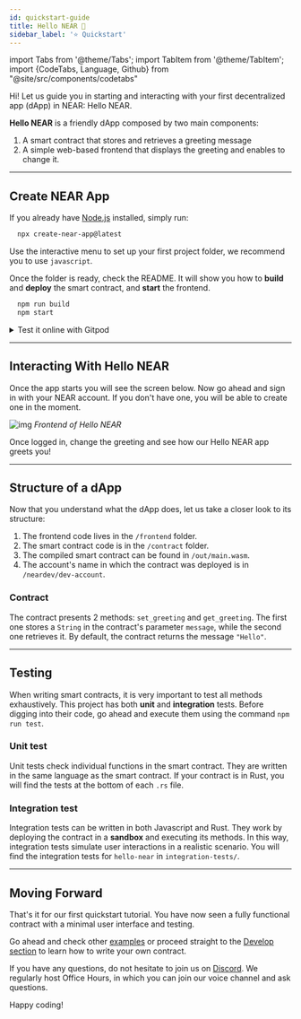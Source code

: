 ```yaml
---
id: quickstart-guide
title: Hello NEAR 👋
sidebar_label: '⭐ Quickstart'
---
```


import Tabs from '@theme/Tabs';
import TabItem from '@theme/TabItem';
import {CodeTabs, Language, Github} from "@site/src/components/codetabs"

Hi! Let us guide you in starting and interacting with your first decentralized app (dApp) in NEAR: Hello NEAR.

**Hello NEAR** is a friendly dApp composed by two main components:
  1. A smart contract that stores and retrieves a greeting message
  2. A simple web-based frontend that displays the greeting and enables to change it.

---

## Create NEAR App
If you already have [Node.js](https://nodejs.org/en/download) installed, simply run:

```bash 
  npx create-near-app@latest
```

Use the interactive menu to set up your first project folder, we recommend you to use `javascript`.

Once the folder is ready, check the README. It will show you how to **build** and **deploy** the smart contract, and **start** the frontend.

```bash 
  npm run build
  npm start
```

<details>
<summary>
Test it online with Gitpod
</summary>

A new browser window will open automatically with the code, give it a minute and the frontend will pop-up (make sure the pop-up window is not blocked).


| 🌐 JavaScript              | 🦀 Rust                    |
| ------------------------- | ------------------------- |
| <a href="https://gitpod.io/#https://github.com/near-examples/hello-near-js.git">Open in Gitpod</a> | <a href="https://gitpod.io/#https://github.com/near-examples/hello-near-rs.git">Open in Gitpod</a> |

</details>

---

## Interacting With Hello NEAR

Once the app starts you will see the screen below. Now go ahead and sign in with your NEAR account. If you don't have one, you will be able to create one in the moment.

![img](/docs/assets/examples/hello-near.png) *Frontend of Hello NEAR*

Once logged in, change the greeting and see how our Hello NEAR app greets you!


---

## Structure of a dApp

Now that you understand what the dApp does, let us take a closer look to its structure:

1. The frontend code lives in the `/frontend` folder.
2. The smart contract code is in the `/contract` folder.
3. The compiled smart contract can be found in `/out/main.wasm`.
4. The account's name in which the contract was deployed is in `/neardev/dev-account`.

### Contract
The contract presents 2 methods: `set_greeting` and `get_greeting`. The first one stores a `String` in the contract's parameter `message`, while the second one retrieves it. By default, the contract returns the message `"Hello"`.

<CodeTabs>
  <Language value="🌐 JavaScript" language="js">
    <Github fname="index.js"
            url="https://github.com/near-examples/hello-near-examples/blob/main/contract-ts/src/contract.ts"
            start="3" end="18" />
  </Language>
  <Language value="🦀 Rust" language="rust">
    <Github fname="lib.rs"
            url="https://github.com/near-examples/hello-near-examples/blob/main/contract-rs/src/lib.rs"
            start="9" end="43" />
  </Language>
</CodeTabs>

---

## Testing

When writing smart contracts, it is very important to test all methods exhaustively. This project has both **unit** and **integration** tests. Before digging into their code, go ahead and execute them using the command `npm run test`.

### Unit test
Unit tests check individual functions in the smart contract. They are written in the same language as the smart contract. If your contract is in Rust, you will find the tests at the bottom of each `.rs` file.

<CodeTabs>
  <Language value="🦀 Rust" language="rust">
    <Github fname="lib.rs"
            url="https://github.com/near-examples/hello-near-examples/blob/main/contract-rs/src/lib.rs"
            start="46" end="58" />
  </Language>
</CodeTabs>

### Integration test

Integration tests can be written in both Javascript and Rust. They work by deploying the contract in a **sandbox** and executing its methods. In this way, integration tests simulate user interactions in a realistic scenario. You will find the integration tests for `hello-near` in `integration-tests/`.

<CodeTabs>
  <Language value="🌐 JavaScript" language="js">
    <Github fname="main.ava.ts"
            url="https://github.com/near-examples/hello-near-js/blob/master/integration-tests/src/main.ava.ts"
            start="32" end="43" />
  </Language>
</CodeTabs>

---

## Moving Forward

That's it for our first quickstart tutorial. You have now seen a fully functional contract with a minimal user interface and testing.

Go ahead and check other [examples](/tutorials/examples/guest-book) or proceed straight to the [Develop section](./contracts/anatomy.md) to learn how to write your own contract.

If you have any questions, do not hesitate to join us on [Discord](https://near.chat). We regularly host Office Hours, in which you can join our voice channel and ask questions.

Happy coding!
